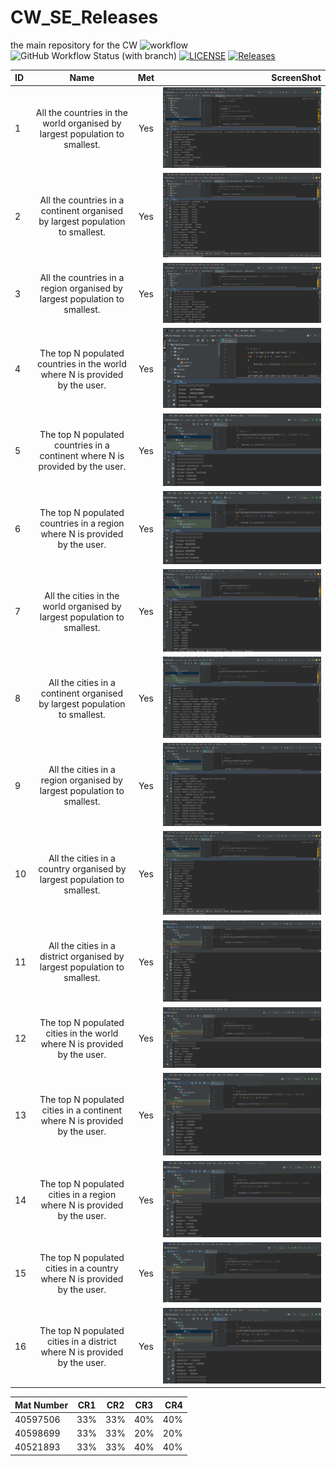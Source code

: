# CW_SE_Releases
the main repository for the CW
![workflow](https://github.com/Jln2002/CW_SE_Releases/actions/workflows/main.yml/badge.svg)
![GitHub Workflow Status (with branch)](https://img.shields.io/github/actions/workflow/status/Jln2002/CW_SE_Releases/main.yml?branch=Developer)
[![LICENSE](https://img.shields.io/github/license/Jln2002/CW_SE_Releases.svg?style=flat-square)](https://github.com/<Jln2002>/CW_SE_Releases/blob/master/LICENSE)
[![Releases](https://img.shields.io/github/release/Jln2002/CW_SE_Releases/all.svg?style=flat-square)](https://github.com/<Jln2002>/CW_SE_Releases/releases)

| ID | Name | Met | ScreenShot |
|:---|:----:|:---:|-----------:|
| 1  | All the countries in the world organised by largest population to smallest.    | Yes | ![Graphical user interface, application Description automatically generated](./infofiles/Capture.PNG)|
| 2  |All the countries in a continent organised by largest population to smallest.    | Yes | ![Graphical user interface, application Description automatically generated](./infofiles/Query%202.PNG)|
| 3  | All the countries in a region organised by largest population to smallest.    | Yes | ![Graphical user interface, application Description automatically generated](./infofiles/query%203.PNG)|
| 4  | The top N populated countries in the world where N is provided by the user.    | Yes | ![Graphical user interface, application Description automatically generated](./infofiles/Query%204.PNG)|
| 5  | The top N populated countries in a continent where N is provided by the user.    | Yes | ![Graphical user interface, application Description automatically generated](./infofiles/Query%205.PNG)|
| 6  | The top N populated countries in a region where N is provided by the user.    | Yes | ![Graphical user interface, application Description automatically generated](./infofiles/Query%206.PNG)|
| 7  | All the cities in the world organised by largest population to smallest. | Yes | ![Graphical user interface, application Description automatically generated](./infofiles/Query%207.PNG)|
| 8  | All the cities in a continent organised by largest population to smallest. | Yes | ![Graphical user interface, application Description automatically generated](./infofiles/Query%208.PNG)|
| 9  | All the cities in a region organised by largest population to smallest.    | Yes | ![Graphical user interface, application Description automatically generated](./infofiles/Query%209.PNG)|
| 10  | All the cities in a country organised by largest population to smallest.     | Yes | ![Graphical user interface, application Description automatically generated](./infofiles/Query%2010.PNG)|
| 11  | All the cities in a district organised by largest population to smallest.     | Yes | ![Graphical user interface, application Description automatically generated](./infofiles/Query%2011.PNG)|
| 12  | The top N populated cities in the world where N is provided by the user.     | Yes | ![Graphical user interface, application Description automatically generated](./infofiles/Query%2012.PNG)|
| 13  | The top N populated cities in a continent where N is provided by the user.     | Yes | ![Graphical user interface, application Description automatically generated](./infofiles/Query%2013.PNG)|
| 14  | The top N populated cities in a region where N is provided by the user.     | Yes | ![Graphical user interface, application Description automatically generated](./infofiles/Query%2014.PNG)|
| 15  | The top N populated cities in a country where N is provided by the user.    | Yes | ![Graphical user interface, application Description automatically generated](./infofiles/Query%2015.PNG)|
| 16  | The top N populated cities in a district where N is provided by the user.    | Yes | ![Graphical user interface, application Description automatically generated](./infofiles/Query%2016.PNG)|



| Mat Number | CR1 | CR2 | CR3 | CR4 |
|:-----------|:---:|:---:|:---:|----:|
| 40597506  | 33% | 33% | 40% | 40% |
| 40598699 | 33% | 33% | 20% | 20% |
| 40521893 | 33% | 33% | 40% | 40% |

